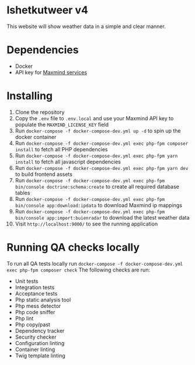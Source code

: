 # Ishetkutweer v4
This website will show weather data in a simple and clear manner.

# Dependencies
- Docker
- API key for [Maxmind services](https://www.maxmind.com/) 
 
# Installing
1. Clone the repository
2. Copy the `.env` file to `.env.local` and use your Maxmind API key to populate the `MAXMIND_LICENSE_KEY` field
3. Run `docker-compose -f docker-compose-dev.yml up -d` to spin up the docker container
5. Run `docker-compose -f docker-compose-dev.yml exec php-fpm composer install` to fetch all PHP dependencies
6. Run `docker-compose -f docker-compose-dev.yml exec php-fpm yarn install` to fetch all javascript dependencies
6. Run `docker-compose -f docker-compose-dev.yml exec php-fpm yarn dev` to build frontend assets
7. Run `docker-compose -f docker-compose-dev.yml exec php-fpm bin/console doctrine:schema:create` to create all required database tables
8. Run `docker-compose -f docker-compose-dev.yml exec php-fpm bin/console app:download:ipdata` to download Maxmind ip mappings
9. Run `docker-compose -f docker-compose-dev.yml exec php-fpm bin/console app:import:buienradar` to download the latest weather data
10. Visit `http://localhost:9000/` to see the running application

# Running QA checks locally
To run all QA tests locally run `docker-compose -f docker-compose-dev.yml exec php-fpm composer check`
The following checks are run:
- Unit tests
- Integration tests
- Acceptance tests
- Php static analysis tool
- Php mess detector
- Php code sniffer
- Php lint
- Php copy/past
- Dependency tracker
- Security checker
- Configuration linting
- Container linting
- Twig template linting
